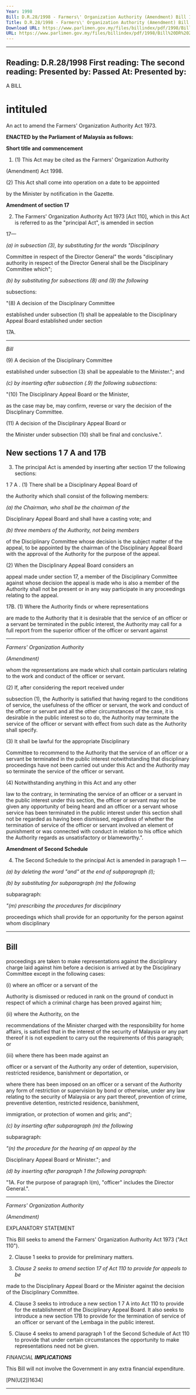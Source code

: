 ```yaml
---
Year: 1998
Bill: D.R.28/1998 - Farmers\' Organization Authority (Amendment) Bill 1998 (Passed)
Title: D.R.28/1998 - Farmers\' Organization Authority (Amendment) Bill 1998 (Passed)
Download URL: https://www.parlimen.gov.my/files/billindex/pdf/1998/Bill%20DR%2028.pdf
URL: https://www.parlimen.gov.my/files/billindex/pdf/1998/Bill%20DR%2028.pdf
---
```

---
Reading:
D.R.28/1998
First reading:
The second reading:
Presented by:
Passed At:
Presented by:
---

A BILL

# intituled

An act to amend the Farmers' Organization Authority Act 1973.

**ENACTED by the Parliament of Malaysia as follows:**

**Short title and commencement**

1. (1) This Act may be cited as the Farmers' Organization Authority

(Amendment) Act 1998.

(2) This Act shall come into operation on a date to be appointed

by the Minister by notification in the Gazette.

**Amendment of section 17**

2. The Farmers' Organization Authority Act 1973 [Act 110], which
in this Act is referred to as the "principal Act", is amended in section

17—

_(a) in subsection (3), by substituting for the words "Disciplinary_

Committee in respect of the Director General" the words
"disciplinary authority in respect of the Director General
shall be the Disciplinary Committee which";

_(b) by substituting for subsections (8) and (9) the following_

subsections:

"(8) A decision of the Disciplinary Committee

established under subsection (1) shall be appealable to
the Disciplinary Appeal Board established under section

17A.


-----

_Bill_

(9) A decision of the Disciplinary Committee

established under subsection (3) shall be appealable to
the Minister."; and

_(c) by inserting after subsection (.9) the following subsections:_

"(10) The Disciplinary Appeal Board or the Minister,

as the case may be, may confirm, reverse or vary the
decision of the Disciplinary Committee.

(11) A decision of the Disciplinary Appeal Board or

the Minister under subsection (10) shall be final and
conclusive.".

## New sections 1 7 A and 17B

3. The principal Act is amended by inserting after section 17 the
following sections:

1 7 A . (1) There shall be a Disciplinary Appeal Board of

the Authority which shall consist of the following members:

_(a) the Chairman, who shall be the chairman of the_

Disciplinary Appeal Board and shall have a casting
vote; and

_(b) three members of the Authority, not being members_

of the Disciplinary Committee whose decision is
the subject matter of the appeal, to be appointed
by the chairman of the Disciplinary Appeal Board
with the approval of the Authority for the purpose
of the appeal.

(2) When the Disciplinary Appeal Board considers an

appeal made under section 17, a member of the Disciplinary
Committee against whose decision the appeal is made who
is also a member of the Authority shall not be present or in
any way participate in any proceedings relating to the
appeal.

17B. (1) Where the Authority finds or where representations

are made to the Authority that it is desirable that the
service of an officer or a servant be terminated in the
public interest, the Authority may call for a full report
from the superior officer of the officer or servant against


-----

_Farmers' Organization Authority_

_(Amendment)_

whom the representations are made which shall contain
particulars relating to the work and conduct of the officer
or servant.

(2) If, after considering the report received under

subsection (1), the Authority is satisfied that having regard
to the conditions of service, the usefulness of the officer or
servant, the work and conduct of the officer or servant and
all the other circumstances of the case, it is desirable in the
public interest so to do, the Authority may terminate the
service of the officer or servant with effect from such date
as the Authority shall specify.

(3) It shall be lawful for the appropriate Disciplinary

Committee to recommend to the Authority that the service
of an officer or a servant be terminated in the public
interest notwithstanding that disciplinary proceedings have
not been carried out under this Act and the Authority may
so terminate the service of the officer or servant.

(4) Notwithstanding anything in this Act and any other

law to the contrary, in terminating the service of an officer
or a servant in the public interest under this section, the
officer or servant may not be given any opportunity of
being heard and an officer or a servant whose service has
been terminated in the public interest under this section
shall not be regarded as having been dismissed, regardless
of whether the termination of service of the officer or
servant involved an element of punishment or was connected
with conduct in relation to his office which the Authority
regards as unsatisfactory or blameworthy.".

**Amendment of Second Schedule**

4. The Second Schedule to the principal Act is amended in
paragraph 1 —

_(a) by deleting the word "and" at the end of subparagraph (l);_

_(b) by substituting for subparagraph (m) the following_

subparagraph:

_"(m) prescribing the procedures for disciplinary_

proceedings which shall provide for an opportunity
for the person against whom disciplinary


-----

## Bill

proceedings are taken to make representations
against the disciplinary charge laid against him
before a decision is arrived at by the Disciplinary
Committee except in the following cases:

(i) where an officer or a servant of the

Authority is dismissed or reduced in rank
on the ground of conduct in respect of
which a criminal charge has been proved
against him;

(ii) where the Authority, on the

recommendations of the Minister charged
with the responsibility for home affairs,
is satisfied that in the interest of the security
of Malaysia or any part thereof it is not
expedient to carry out the requirements
of this paragraph; or

(iii) where there has been made against an

officer or a servant of the Authority any
order of detention, supervision, restricted
residence, banishment or deportation, or

where there has been imposed on an officer
or a servant of the Authority any form of
restriction or supervision by bond or
otherwise, under any law relating to the
security of Malaysia or any part thereof,
prevention of crime, preventive detention,
restricted residence, banishment,

immigration, or protection of women and
girls; and";

_(c) by inserting after subparagraph (m) the following_

subparagraph:

_"(n) the procedure for the hearing of an appeal by the_

Disciplinary Appeal Board or Minister."; and

_(d) by inserting after paragraph 1 the following paragraph:_

"1A. For the purpose of paragraph l(m), "officer" includes
the Director General.".


-----

_Farmers' Organization Authority_

_(Amendment)_

EXPLANATORY STATEMENT

This Bill seeks to amend the Farmers' Organization Authority Act 1973
("Act 110").

2. Clause 1 seeks to provide for preliminary matters.

3. _Clause 2 seeks to amend section 17 of Act 110 to provide for appeals to be_

made to the Disciplinary Appeal Board or the Minister against the decision of the
Disciplinary Committee.

4. Clause 3 seeks to introduce a new section 1 7 A into Act 110 to provide for the
establishment of the Disciplinary Appeal Board. It also seeks to introduce a new
section 17B to provide for the termination of service of an officer or servant of the
Lembaga in the public interest.

5. Clause 4 seeks to amend paragraph 1 of the Second Schedule of Act 110 to
provide that under certain circumstances the opportunity to make representations
need not be given.

_FINANCIAL_ **_IMPLICATIONS_**

This Bill will not involve the Government in any extra financial expenditure.

[PN(U[2])1634]


-----

